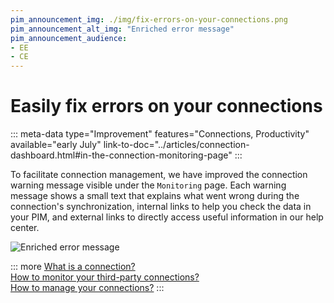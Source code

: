```yaml
---
pim_announcement_img: ./img/fix-errors-on-your-connections.png
pim_announcement_alt_img: "Enriched error message"
pim_announcement_audience:
- EE
- CE
---
```


# Easily fix errors on your connections 
::: meta-data type="Improvement" features="Connections, Productivity" available="early July" link-to-doc="../articles/connection-dashboard.html#in-the-connection-monitoring-page"
:::

To facilitate connection management, we have improved the connection warning message visible under the `Monitoring` page. Each warning message shows a small text that explains what went wrong during the connection's synchronization, internal links to help you check the data in your PIM, and external links to directly access useful information in our help center.

![Enriched error message](../img/fix-errors-on-your-connections.png)

::: more
[What is a connection?](../articles/what-is-a-connection.html)   
[How to monitor your third-party connections?](../articles/connection-dashboard.html)  
[How to manage your connections?](../articles/manage-your-connections.html) 
:::

